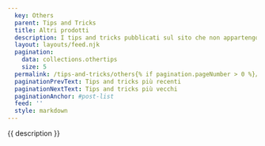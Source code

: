 ```yaml
---
  key: Others
  parent: Tips and Tricks
  title: Altri prodotti
  description: I tips and tricks pubblicati sul sito che non appartengono a uno degli argomenti principali.
  layout: layouts/feed.njk
  pagination:
    data: collections.othertips
    size: 5
  permalink: /tips-and-tricks/others{% if pagination.pageNumber > 0 %}/page-{{ pagination.pageNumber + 1 }}{% endif %}/
  paginationPrevText: Tips and tricks più recenti
  paginationNextText: Tips and tricks più vecchi
  paginationAnchor: #post-list
  feed: ''
  style: markdown
---
```

{{ description }}


<div id="post-list" class="heading">
</div>
